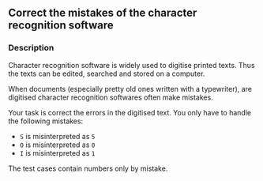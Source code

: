## Correct the mistakes of the character recognition software

### Description

Character recognition software is widely used to digitise printed texts. Thus the texts can be edited, searched and stored on a computer.

When documents (especially pretty old ones written with a typewriter), are digitised character recognition softwares often make mistakes.

Your task is correct the errors in the digitised text. You only have to handle the following mistakes:

* `S` is misinterpreted as `5`
* `O` is misinterpreted as `0`
* `I` is misinterpreted as `1`

The test cases contain numbers only by mistake.